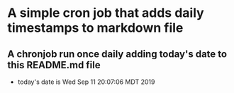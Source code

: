 A simple cron job that adds daily timestamps to markdown file
============================================================
## A chronjob run once daily adding today's date to this README.md file
* today's date is Wed Sep 11 20:07:06 MDT 2019
